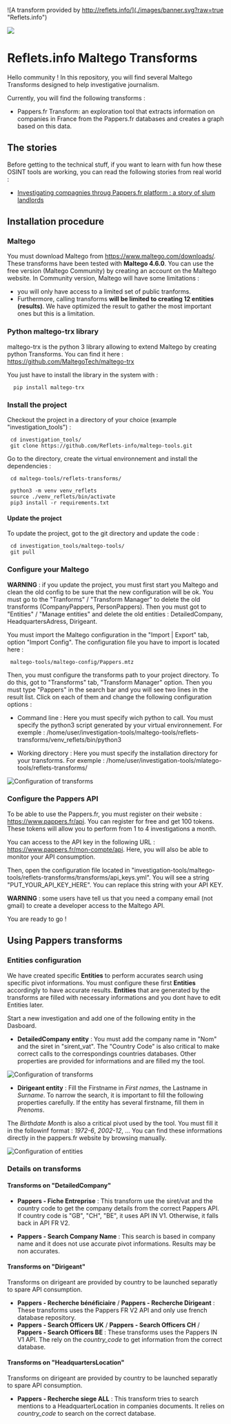 ![A transform provided by http://reflets.info/](./images/banner.svg?raw=true "Reflets.info")

[<img src="./images/cagnotte.png">](https://donorbox.org/reflets-2)

# Reflets.info Maltego Transforms

Hello community ! In this repository, you will find several Maltego Transforms designed to help investigative journalism.

Currently, you will find the following transforms :

 - Pappers.fr Transform: an exploration tool that extracts information on companies in France from the Pappers.fr databases and creates a graph based on this data.

## The stories

 Before getting to the technical stuff, if you want to learn with fun how these OSINT tools are working, you can read the following stories from real world : 

 - [Investigating compagnies throug Pappers.fr platform : a story of slum landlords](https://reflets.info/articles/osint-reflets-partage-avec-la-communaute-ses-tranforms-maltego-pour-pappers/)
 
## Installation procedure
 
### Maltego
 
You must download Maltego from https://www.maltego.com/downloads/. These transforms have been tested with **Maltego 4.6.0**.
You can use the free version (Maltego Community) by creating an account on the Maltego website. In Community version, Maltego will have some limitations :

 - you will only have access to a limited set of public tranforms. 
 - Furthermore, calling transforms **will be limited to creating 12 entities (results)**. We have optimized the result to gather the most important ones but this is a limitation. 
 
 
### Python maltego-trx library
 
 maltego-trx is the python 3 library allowing to extend Maltego by creating python Transforms. You can find it here : https://github.com/MaltegoTech/maltego-trx
 
 You just have to install the library in the system with :
 
      pip install maltego-trx
      
### Install the project

Checkout the project in a directory of your choice (example "investigation_tools") : 

     cd investigation_tools/
     git clone https://github.com/Reflets-info/maltego-tools.git
     
Go to the directory, create the virtual environnement and install the dependencies :

     cd maltego-tools/reflets-transforms/
     
     python3 -m venv venv_reflets
     source ./venv_reflets/bin/activate
     pip3 install -r requirements.txt

#### Update the project

To update the project, got to the git directory and update the code : 

     cd investigation_tools/maltego-tools/
     git pull
     
### Configure your Maltego

**WARNING** : if you update the project, you must first start you Maltego and clean the old config to be sure that the new configuration will be ok. You must go to the "Tranforms" / "Transform Manager" to delete the old transforms (CompanyPappers, PersonPappers). Then you must got to "Entities" / "Manage entities" and delete the old entities : DetailedCompany, HeadquartersAdress, Dirigeant.

You must import the Maltego configuration in the "Import | Export" tab, option "Import Config". The configuration file you have to import is located here :

     maltego-tools/maltego-config/Pappers.mtz
     
Then, you must configure the transforms path to your project directory. To do this, got to "Transforms" tab, "Transform Manager" option. Then you must type "Pappers" in the search bar and you will see two lines in the result list. Click on each of them and change the following configuration options :

- Command line : Here you must specify wich python to call. You must specify the python3 script generated by your virtual environnement. For exemple : /home/user/investigation-tools/maltego-tools/reflets-transforms/venv_reflets/bin/python3

- Working directory : Here you must specify the installation directory for your transforms. For exemple : /home/user/investigation-tools/mlatego-tools/reflets-transforms/

![Configuration of transforms](./images/configure_transform.jpg)

### Configure the Pappers API

To be able to use the Pappers.fr, you must register on their website : https://www.pappers.fr/api. You can register for free and get 100 tokens. These tokens will allow you to perform from 1 to 4 investigations a month. 

You can access to the API key in the following URL : https://www.pappers.fr/mon-compte/api. Here, you will also be able to monitor your API consumption.

Then, open the configuration file located in "investigation-tools/maltego-tools/reflets-transforms/transforms/api_keys.yml". You will see a string "PUT_YOUR_API_KEY_HERE". You can replace this string with your API KEY.

**WARNING** : some users have tell us that you need a company email (not gmail) to create a developer access to the Maltego API.
       
You are ready to go !

## Using Pappers transforms

### Entities configuration 

We have created specific **Entities** to perform accurates search using specific pivot informations. You must configure these first **Entities** accordingly to have accurate results. **Entities** that are generated by the transforms are filled with necessary informations and you dont have to edit Entities later.

Start a new investigation and add one of the following entity in the Dasboard. 

- **DetailedCompany entity** : You must add the company name in "Nom" and the siret in "sirent_vat". The "Country Code" is also critical to make correct calls to the correspondings countries databases. Other properties are provided for informations and are filled my the tool. 

![Configuration of transforms](./images/company_configure.jpg)

- **Dirigeant entity** : Fill the Firstname in *First names*, the Lastname in *Surname*. To narrow the search, it is important to fill the following properties carefully. If the entity has several firstname, fill them in *Prenoms*. 

The *Birthdate Month* is also a critical pivot used by the tool. You must fill it in the followinf format : *1972-6*, *2002-12*, ... You can find these informations directly in the pappers.fr website by browsing manually.

![Configuration of entities](./images/dirigeant_configure.jpg)

 
### Details on transforms 

#### Transforms on "DetailedCompany"
 - **Pappers - Fiche Entreprise** : This transform  use the siret/vat and the country code to get the company details from the correct Pappers API. If country code is "GB", "CH", "BE", it uses API IN V1. Otherwise, it falls back in API FR V2.

 - **Pappers - Search Company Name** : This search is based in company name and it does not use accurate pivot informations. Results may be non accurates.

#### Transforms on "Dirigeant"
Transforms on dirigeant are provided by country to be launched separatly to spare API consumption.

 - **Pappers - Recherche bénéficiaire** / **Pappers - Recherche Dirigeant** : These transforms uses the Pappers FR V2 API and only use french database repository.
 - **Pappers - Search Officers UK** /  **Pappers - Search Officers CH** / **Pappers - Search Officers BE** : These transforms uses the Pappers IN V1 API. The rely on the *country_code* to get information from the correct database.

 #### Transforms on "HeadquartersLocation"
Transforms on dirigeant are provided by country to be launched separatly to spare API consumption. 

 - **Pappers - Recherche siege ALL** : This transform tries to search mentions to a HeadquarterLocation in companies documents. It relies on *country_code* to search on the correct database.

   




